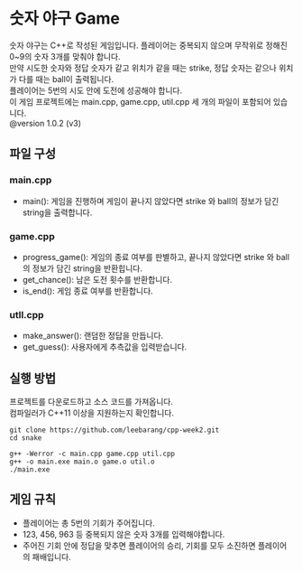 # 숫자 야구 Game
숫자 야구는 C++로 작성된 게임입니다. 플레이어는 중복되지 않으며 무작위로 정해진 0~9의 숫자 3개를 맞춰야 합니다.   
만약 시도한 숫자와 정답 숫자가 같고 위치가 같을 때는 strike, 정답 숫자는 같으나 위치가 다를 때는 ball이 출력됩니다.   
플레이어는 5번의 시도 안에 도전에 성공해야 합니다.   
이 게임 프로젝트에는 main.cpp, game.cpp, util.cpp 세 개의 파일이 포함되어 있습니다.   
@version 1.0.2 (v3)

## 파일 구성
### main.cpp
* main(): 게임을 진행하며 게임이 끝나지 않았다면 strike 와 ball의 정보가 담긴 string을 출력합니다.
### game.cpp
* progress_game(): 게임의 종료 여부를 판별하고, 끝나지 않았다면 strike 와 ball의 정보가 담긴 string을 반환힙니다.
* get_chance(): 남은 도전 횟수를 반환합니다.
* is_end(): 게임 종료 여부를 반환합니다.
### utll.cpp
* make_answer(): 랜덤한 정답을 만듭니다.
* get_guess(): 사용자에게 추측값을 입력받습니다.

## 실행 방법
프로젝트를 다운로드하고 소스 코드를 가져옵니다.   
컴파일러가 C++11 이상을 지원하는지 확인합니다.   

```
git clone https://github.com/leebarang/cpp-week2.git 
cd snake

g++ -Werror -c main.cpp game.cpp util.cpp
g++ -o main.exe main.o game.o util.o
./main.exe
```

## 게임 규칙
* 플레이어는 총 5번의 기회가 주어집니다.   
* 123, 456, 963 등 중복되지 않은 숫자 3개를 입력해야합니다.
* 주어진 기회 안에 정답을 맞추면 플레이어의 승리, 기회를 모두 소진하면 플레이어의 패배입니다.
